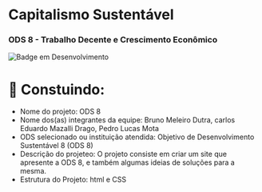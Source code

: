 # Capitalismo Sustentável
### ODS 8 - Trabalho Decente e Crescimento Econômico
![Badge em Desenvolvimento](http://img.shields.io/static/v1?label=STATUS&message=EM%20DESENVOLVIMENTO&color=GREEN&style=for-the-badge)

# :hammer: Constuindo:

- Nome do projeto: ODS 8
- Nome dos(as) integrantes da equipe: Bruno Meleiro Dutra, carlos Eduardo Mazalli Drago, Pedro Lucas Mota
- ODS selecionado ou instituição atendida: Objetivo de Desenvolvimento Sustentável 8 (ODS 8)
- Descrição do projeteo: O projeto consiste em criar um site que apresente a ODS 8, e  também algumas ideias de soluções para a mesma.
- Estrutura do Projeto: html e CSS
